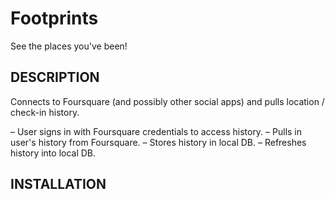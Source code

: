 Footprints
==========

See the places you've been!

## DESCRIPTION

Connects to Foursquare (and possibly other social apps) and pulls location / check-in history.

– User signs in with Foursquare credentials to access history. 
– Pulls in user's history from Foursquare.
– Stores history in local DB.
– Refreshes history into local DB.  

## INSTALLATION
